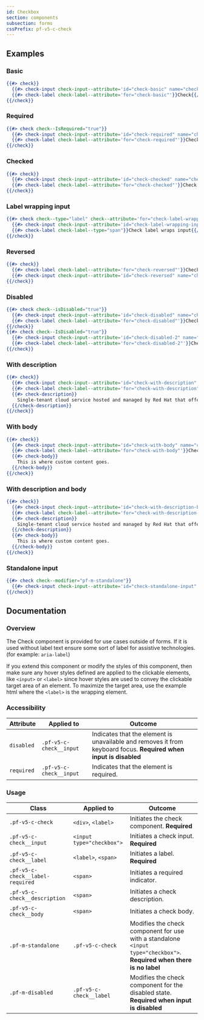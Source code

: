 ```yaml
---
id: Checkbox
section: components
subsection: forms
cssPrefix: pf-v5-c-check
---
```


## Examples
### Basic
```hbs
{{#> check}}
  {{#> check-input check-input--attribute='id="check-basic" name="check-basic"'}}{{/check-input}}
  {{#> check-label check-label--attribute='for="check-basic"'}}Check{{/check-label}}
{{/check}}
```

### Required
```hbs
{{#> check check--IsRequired="true"}}
  {{#> check-input check-input--attribute='id="check-required" name="check-required"'}}{{/check-input}}
  {{#> check-label check-label--attribute='for="check-required"'}}Check{{/check-label}}
{{/check}}
```

### Checked
```hbs
{{#> check}}
  {{#> check-input check-input--attribute='id="check-checked" name="check-checked" checked'}}{{/check-input}}
  {{#> check-label check-label--attribute='for="check-checked"'}}Check checked{{/check-label}}
{{/check}}
```

### Label wrapping input
```hbs
{{#> check check--type="label" check--attribute='for="check-label-wrapping-input"'}}
  {{#> check-input check-input--attribute='id="check-label-wrapping-input" name="check-label-wrapping-input"'}}{{/check-input}}
  {{#> check-label check-label--type="span"}}Check label wraps input{{/check-label}}
{{/check}}
```

### Reversed
```hbs
{{#> check}}
  {{#> check-label check-label--attribute='for="check-reversed"'}}Check reversed{{/check-label}}
  {{#> check-input check-input--attribute='id="check-reversed" name="check-reversed"'}}{{/check-input}}
{{/check}}
```

### Disabled
```hbs
{{#> check check--isDisabled="true"}}
  {{#> check-input check-input--attribute='id="check-disabled" name="check-disabled"'}}{{/check-input}}
  {{#> check-label check-label--attribute='for="check-disabled"'}}Check disabled{{/check-label}}
{{/check}}
{{#> check check--IsDisabled="true"}}
  {{#> check-input check-input--attribute='id="check-disabled-2" name="check-disabled-2" checked'}}{{/check-input}}
  {{#> check-label check-label--attribute='for="check-disabled-2"'}}Check disabled checked{{/check-label}}
{{/check}}
```

### With description
```hbs
{{#> check}}
  {{#> check-input check-input--attribute='id="check-with-description" name="check-with-description"'}}{{/check-input}}
  {{#> check-label check-label--attribute='for="check-with-description"'}}Check with description{{/check-label}}
  {{#> check-description}}
    Single-tenant cloud service hosted and managed by Red Hat that offers high-availability enterprise-grade clusters in a virtual private cloud on AWS od GCP.
  {{/check-description}}
{{/check}}
```

### With body
```hbs
{{#> check}}
  {{#> check-input check-input--attribute='id="check-with-body" name="check-with-body"'}}{{/check-input}}
  {{#> check-label check-label--attribute='for="check-with-body"'}}Check with body{{/check-label}}
  {{#> check-body}}
    This is where custom content goes.
  {{/check-body}}
{{/check}}
```

### With description and body
```hbs
{{#> check}}
  {{#> check-input check-input--attribute='id="check-with-description-body" name="check-with-description-body"'}}{{/check-input}}
  {{#> check-label check-label--attribute='for="check-with-description-body"'}}Check with description and body{{/check-label}}
  {{#> check-description}}
    Single-tenant cloud service hosted and managed by Red Hat that offers high-availability enterprise-grade clusters in a virtual private cloud on AWS od GCP.
  {{/check-description}}
  {{#> check-body}}
    This is where custom content goes.
  {{/check-body}}
{{/check}}
```

### Standalone input
```hbs
{{#> check check--modifier="pf-m-standalone"}}
  {{#> check-input check-input--attribute='id="check-standalone-input" name="check-standalone-input" aria-label="Standalone input"'}}{{/check-input}}
{{/check}}
```

## Documentation
### Overview
The Check component is provided for use cases outside of forms. If it is used without label text ensure some sort of label for assistive technologies. (for example: `aria-label`)

If you extend this component or modify the styles of this component, then make sure any hover styles defined are applied to the clickable elements, like `<input>` or `<label>` since hover styles are used to convey the clickable target area of an element. To maximize the target area, use the example html where the `<label>` is the wrapping element.

### Accessibility
| Attribute | Applied to | Outcome |
| -- | -- | -- |
| `disabled` | `.pf-v5-c-check__input` | Indicates that the element is unavailable and removes it from keyboard focus. **Required when input is disabled** |
| `required` | `.pf-v5-c-check__input` | Indicates that the element is required. |

### Usage
| Class | Applied to | Outcome |
| -- | -- | -- |
| `.pf-v5-c-check` | `<div>`, `<label>` |  Initiates the check component. **Required**  |
| `.pf-v5-c-check__input` | `<input type="checkbox">` |  Initiates a check input. **Required**  |
| `.pf-v5-c-check__label` | `<label>`, `<span>` |  Initiates a label. **Required**  |
| `.pf-v5-c-check__label-required` | `<span>` |  Initiates a required indicator. |
| `.pf-v5-c-check__description` | `<span>` |  Initiates a check description. |
| `.pf-v5-c-check__body` | `<span>` |  Initiates a check body. |
| `.pf-m-standalone` | `.pf-v5-c-check` |  Modifies the check component for use with a standalone `<input type="checkbox">`. **Required when there is no label** |
| `.pf-m-disabled` | `.pf-v5-c-check__label` |  Modifies the check component for the disabled state. **Required when input is disabled** |
